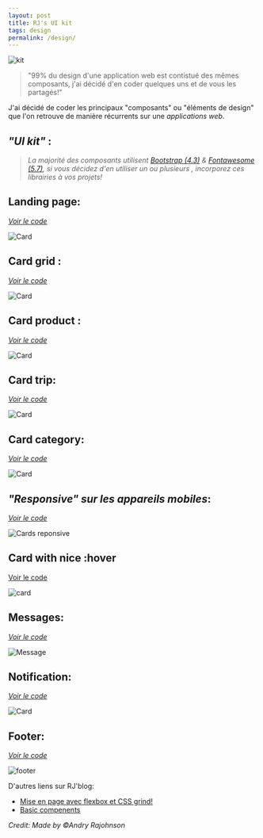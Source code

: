 ```yaml
---
layout: post
title: RJ's UI kit
tags: design
permalink: /design/
---
```


![kit](/images/UI.jpg)

>"99% du design d'une application web est contistué des mêmes composants, j'ai décidé d'en coder quelques uns et de vous les partagés!"

J'ai décidé de coder les principaux "composants" ou "éléments de design" que l'on retrouve de manière récurrents sur une *applications web*.

## *"UI kit"* :
> *La majorité des composants utilisent [Bootstrap (4.3)](https://getbootstrap.com/) & [Fontawesome (5.7)](https://fontawesome.com/), si vous décidez d'en utiliser un ou plusieurs , incorporez ces librairies à vos projets!*

## Landing page:

[*Voir le code*](https://codepen.io/andryjohn/pen/EzVoWQ)

![Card](/images/landing-page.png)


## Card grid :

[*Voir le code*](https://codepen.io/andryjohn/pen/XwmPWR)

![Card](/images/Cards-design.png)


## Card product :

[*Voir le code*](https://codepen.io/andryjohn/pen/XwmYqw)

![Card](/images/apple.png)


## Card trip:

[*Voir le code*](https://codepen.io/andryjohn/pen/XwmYqw)

![Card](/images/trip.png)



## Card category:

[*Voir le code*](https://codepen.io/andryjohn/pen/ZdQRmb)

![Card](/images/breakfast.png)



## *"Responsive" sur les appareils mobiles*:
[*Voir le code*](https://codepen.io/andryjohn/pen/agdRYm)

![Cards reponsive](/images/Responsive.png)

## Card with nice :hover

[Voir le code](https://codepen.io/andryjohn/pen/QREPVe)

![card](/images/hover.png)






## Messages:

[*Voir le code*](https://codepen.io/andryjohn/pen/RmrrLd)

![Message](/images/messsage.png)



## Notification:

[*Voir le code*](https://codepen.io/andryjohn/pen/PvPVRj)

![Card](/images/notification.png)



## Footer:


[*Voir le code*](https://codepen.io/andryjohn/pen/PvPVRj)

![footer](/images/Footer.png)


D'autres liens sur RJ'blog:
*  [Mise en page avec flexbox et CSS grind!](http://localhost:4000/developper/skills/2019/05/09/Top-site/)
*  [Basic compenents](http://localhost:4000/developper/skills/2019/05/07/UI-Compenent-layout/)

 <footer><cite title="Workshop">Credit: Made by ©Andry Rajohnson</cite></footer>

